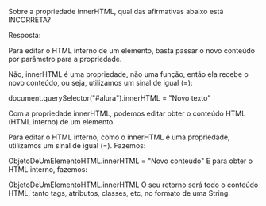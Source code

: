 Sobre a propriedade innerHTML, qual das afirmativas abaixo está INCORRETA?

Resposta:

Para editar o HTML interno de um elemento, basta passar o novo conteúdo por parâmetro para a propriedade.


Não, innerHTML é uma propriedade, não uma função, então ela recebe o novo conteúdo, ou seja, utilizamos um sinal de igual (=):

document.querySelector("#alura").innerHTML = "Novo texto"<br>

Com a propriedade innerHTML, podemos editar obter o conteúdo HTML (HTML interno) de um elemento.

Para editar o HTML interno, como o innerHTML é uma propriedade, utilizamos um sinal de igual (=). Fazemos:

ObjetoDeUmElementoHTML.innerHTML = "Novo conteúdo"
E para obter o HTML interno, fazemos:

ObjetoDeUmElementoHTML.innerHTML
O seu retorno será todo o conteúdo HTML, tanto tags, atributos, classes, etc, no formato de uma String.
